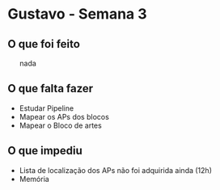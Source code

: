 <h1> Gustavo - Semana 3</h1>

<h2>O que foi feito</h2>
<ul>
    nada
</ul>

<h2>O que falta fazer</h2>
    
<ul>
  <li> Estudar Pipeline</li>
  <li> Mapear os APs dos blocos</li>
  <li> Mapear o Bloco de artes</li>
</ul>

<h2>O que impediu</h2>
  <ul>
    <li>Lista de localização dos APs não foi adquirida ainda (12h)</li>
    <li>Memória</li>
  </ul>
